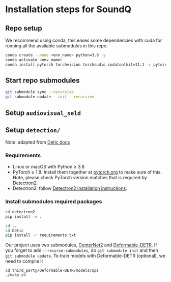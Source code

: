 # Installation steps for SoundQ

## Repo setup

We recommend using conda, this eases some dependencies with cuda for running all the available submodules in this repo.

```bash
conda create --name <env_name> python=3.8 -y
conda activate <env_name>
conda install pytorch torchvision torchaudio cudatoolkit=11.1 -c pytorch-lts -c nvidia
```

## Start repo submodules

```bash
git submodule sync --recursive
git submodule update --init --recursive
```

## Setup `audiovisual_seld`

## Setup `detection/`

Note: adapted from [Detic docs](https://github.com/facebookresearch/Detic/blob/main/docs/INSTALL.md)

### Requirements
- Linux or macOS with Python ≥ 3.6
- PyTorch ≥ 1.8.
  Install them together at [pytorch.org](https://pytorch.org) to make sure of this. Note, please check
  PyTorch version matches that is required by Detectron2.
- Detectron2: follow [Detectron2 installation instructions](https://detectron2.readthedocs.io/tutorials/install.html).


### Install submodules required packages
```bash
cd detectron2
pip install -e .

cd ..
cd Detic
pip install -r requirements.txt
```

Our project uses two submodules, [CenterNet2](https://github.com/xingyizhou/CenterNet2.git) and [Deformable-DETR](https://github.com/fundamentalvision/Deformable-DETR.git). If you forget to add `--recurse-submodules`, do `git submodule init` and then `git submodule update`. To train models with Deformable-DETR (optional), we need to compile it

```
cd third_party/Deformable-DETR/models/ops
./make.sh
```
